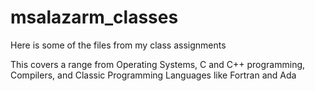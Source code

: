 # msalazarm_classes
Here is some of the files from my class assignments

This covers a range from Operating Systems, C and C++ programming, Compilers, and Classic Programming Languages like Fortran and Ada
